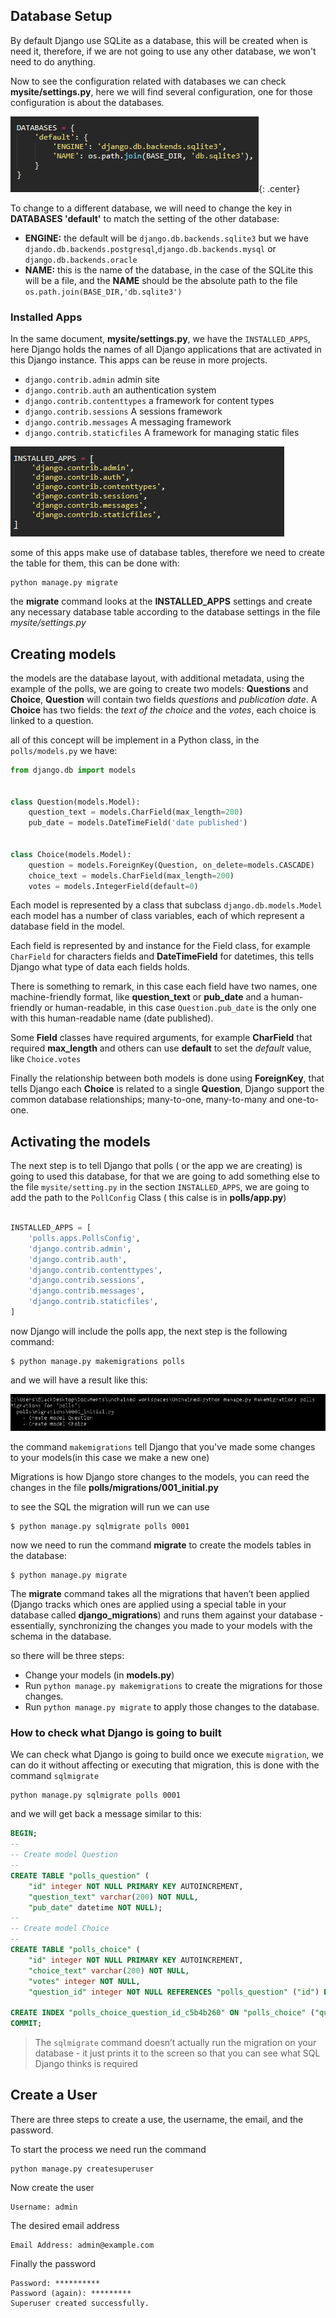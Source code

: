 ## Database Setup

By default Django use SQLite as a database, this will be created when is need it, therefore, if we are not going to use any other database, we won't need to do anything.

Now to see the configuration related with databases we can check **mysite/settings.py**, here we will find several configuration, one for those configuration is about the databases.


![001_database_settings](images/001_database_settings.png){: .center}


To change to a different database, we will need to change the key in **DATABASES 'default'** to match the setting of the other database:

* **ENGINE:** the default will be `django.db.backends.sqlite3` but we have `djando.db.backends.postgresql`,`django.db.backends.mysql` or `django.db.backends.oracle` 
* **NAME:** this is the name of the database, in the case of the SQLite this will be a file, and the **NAME** should be the absolute path to the file `os.path.join(BASE_DIR,'db.sqlite3')`

### Installed Apps

In the same document, **mysite/settings.py**, we have the `INSTALLED_APPS`, here Django holds the names of all Django applications that are activated in this Django instance. This apps can be reuse in more projects.

* `django.contrib.admin` admin site 
* `django.contrib.auth` an authentication system
* `django.contrib.contenttypes` a framework for content types
* `django.contrib.sessions` A sessions framework
* `django.contrib.messages` A messaging framework
* `django.contrib.staticfiles` A framework for managing static files

![002_Installed_apps](images/002_Installed_apps.png)

some of this apps make use of database tables, therefore we need to create the table for them, this can be done with: 

```
python manage.py migrate
```

the **migrate** command looks at the **INSTALLED_APPS** settings and create any necessary database table according to the database settings in the file *mysite/settings.py*

## Creating models

the models are the database layout, with additional metadata, using the example of the polls, we are going to create two models: **Questions** and **Choice**, **Question** will contain two fields *questions* and *publication date*. A **Choice** has two fields: the *text of the choice* and the *votes*, each choice is linked to a question.

all of this concept will be implement in a Python class, in the `polls/models.py` we have:

```python
from django.db import models


class Question(models.Model):
    question_text = models.CharField(max_length=200)
    pub_date = models.DateTimeField('date published')


class Choice(models.Model):
    question = models.ForeignKey(Question, on_delete=models.CASCADE)
    choice_text = models.CharField(max_length=200)
    votes = models.IntegerField(default=0)
```

Each model is represented by a class that subclass `django.db.models.Model` each model has a number of class variables, each of which represent a database field in the model.

Each field is represented by and instance for the Field class, for example `CharField` for characters fields and **DateTimeField** for datetimes, this tells Django what type of data each fields holds.

There is something to remark, in this case each field have two names,  one machine-friendly format, like **question_text** or **pub_date** and a human-friendly or human-readable, in this case `Question.pub_date` is the only one with this human-readable name (date published).

Some **Field** classes have required arguments, for example **CharField** that required **max_length** and others can use **default** to set the *default* value, like `Choice.votes`

Finally the relationship between both models is done using **ForeignKey**, that tells Django each **Choice** is related to a single **Question**, Django support the common database relationships; many-to-one, many-to-many and one-to-one.

## Activating the models 

The next step is to tell Django that polls ( or the app we are creating) is going to used this database, for that we are going to add something else to the file `mysite/setting.py` in the section `INSTALLED_APPS`, we are going to add the path to the `PollConfig` Class ( this calse is in **polls/app.py**)

```python 

INSTALLED_APPS = [
	'polls.apps.PollsConfig',
	'django.contrib.admin',
    'django.contrib.auth',
    'django.contrib.contenttypes',
    'django.contrib.sessions',
    'django.contrib.messages',
    'django.contrib.staticfiles',
]
```

now Django will include the polls app, the next step is the following command:

```
$ python manage.py makemigrations polls
```
and we will have a result like this:

![003_makemigrations](images/003_makemigrations.png)

the command `makemigrations` tell Django that you've made some changes to your models(in this case we make a new one)

Migrations is how Django store changes to the models, you can reed the changes in the file **polls/migrations/001_initial.py**

to see the SQL the migration will run we can use

```
$ python manage.py sqlmigrate polls 0001
```

now we need to run the command **migrate** to create the models tables in the database:

```
$ python manage.py migrate
```

The **migrate** command takes all the migrations that haven’t been applied (Django tracks which ones are applied using a special table in your database called **django_migrations**) and runs them against your database - essentially, synchronizing the changes you made to your models with the schema in the database.

so there will be three steps:

* Change your models (in **models.py**)
* Run `python manage.py makemigrations` to create the migrations for those changes.
* Run `python manage.py migrate` to apply those changes to the database.

### How to check what Django is going to built

We can check what Django is going to build once we execute `migration`, we can do it without affecting or executing that migration, this is done with the command `sqlmigrate`

```
python manage.py sqlmigrate polls 0001
```

and we will get back a message similar to this:

```SQL
BEGIN;
--
-- Create model Question
--
CREATE TABLE "polls_question" (
    "id" integer NOT NULL PRIMARY KEY AUTOINCREMENT, 
    "question_text" varchar(200) NOT NULL, 
    "pub_date" datetime NOT NULL);
--
-- Create model Choice
--
CREATE TABLE "polls_choice" (
    "id" integer NOT NULL PRIMARY KEY AUTOINCREMENT, 
    "choice_text" varchar(200) NOT NULL, 
    "votes" integer NOT NULL, 
    "question_id" integer NOT NULL REFERENCES "polls_question" ("id") DEFERRABLE INITIALLY DEFERRED);

CREATE INDEX "polls_choice_question_id_c5b4b260" ON "polls_choice" ("question_id");
COMMIT;

```
>The `sqlmigrate`  command doesn’t actually run the migration on your database - it just prints it to the screen so that you can see what SQL Django thinks is required

## Create a User

There are three steps to create a use, the username, the email, and the password.

To start the process we need run the command

```
python manage.py createsuperuser
```

Now create the user

```
Username: admin
```

The desired email address

```
Email Address: admin@example.com
```

Finally the password

```
Password: **********
Password (again): *********
Superuser created successfully.
```